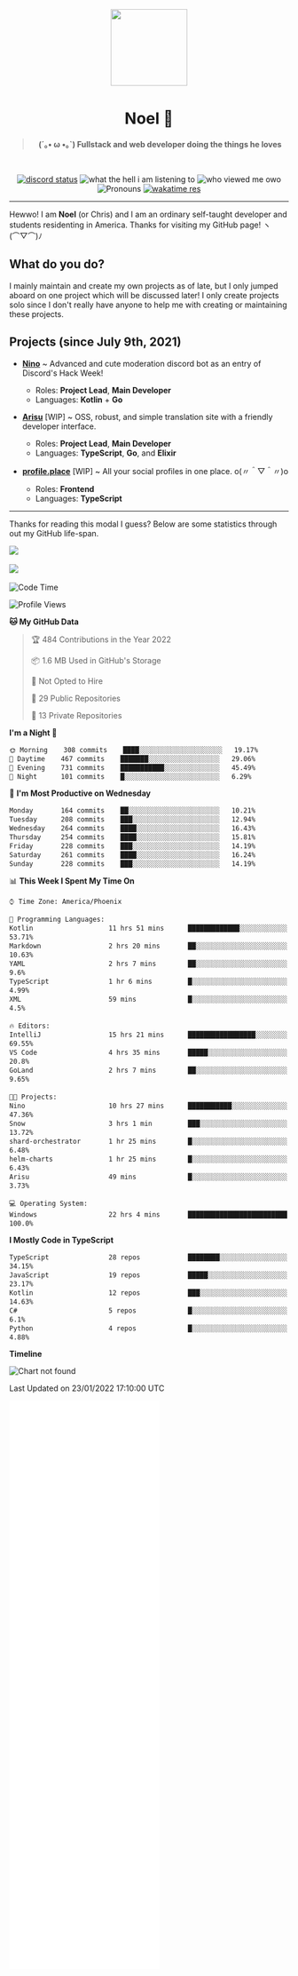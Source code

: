 <div align='center'>
  <div align='center'>
    <img
      src='https://cdn.floofy.dev/art/icons/icon_cinnamonserval.png'
      width='138'
      height='138'
    />
  </div>
  <h1>Noel 🐾</h1>
  <blockquote><strong>(´｡• ω •｡`) Fullstack and web developer doing the things he loves</strong></blockquote>

  <br />

  <a href='https://discord.com/users/280158289667555328' target='_blank'><img alt="discord status" src="https://dev.discordprofiles.me/badge/status/280158289667555328" /></a>
  <img alt="what the hell i am listening to" src="https://dev.discordprofiles.me/badge/spotify/280158289667555328" />
  <img alt="who viewed me owo" src="https://komarev.com/ghpvc/?username=auguwu" />
  <img alt='Pronouns' src='https://img.shields.io/endpoint?url=https://pronoundb.org/shields/6004d014406af11e4593a013' />
  <a href="https://wakatime.com/@auguwu" target='_blank'>
    <img alt='wakatime res' src='https://wakatime.com/badge/user/89736485-42ec-4c0f-a2f3-481db74514dc.svg' />
  </a>
</div>

<hr />

Hewwo! I am **Noel** (or Chris) and I am an ordinary self-taught developer and students residenting in America. Thanks for visiting my GitHub page! ヽ(⌒▽⌒)ﾉ

## What do you do?
I mainly maintain and create my own projects as of late, but I only jumped aboard on one project which will be discussed later! I only create projects
solo since I don't really have anyone to help me with creating or maintaining these projects.

## Projects (since July 9th, 2021)
- [**Nino**](https://nino.sh) ~ Advanced and cute moderation discord bot as an entry of Discord's Hack Week!
  - Roles: **Project Lead**, **Main Developer**
  - Languages: **Kotlin** + **Go**

- [**Arisu**](https://arisu.land) [WIP] ~ OSS, robust, and simple translation site with a friendly developer interface.
  - Roles: **Project Lead**, **Main Developer**
  - Languages: **TypeScript**, **Go**, and **Elixir**

- [**profile.place**](https://profile.place) [WIP] ~ All your social profiles in one place. o(〃＾▽＾〃)o
  - Roles: **Frontend**
  - Languages: **TypeScript**

---

Thanks for reading this modal I guess? Below are some statistics through out my GitHub life-span.

![](https://github-readme-stats.vercel.app/api?username=auguwu&count_private=true&show_icons=true&theme=gruvbox)

![](https://github-readme-stats.vercel.app/api/top-langs/?username=auguwu&layout=compact&theme=gruvbox)

<!--START_SECTION:waka-->
![Code Time](http://img.shields.io/badge/Code%20Time-2%2C658%20hrs%2051%20mins-blue)

![Profile Views](http://img.shields.io/badge/Profile%20Views-3-blue)

**🐱 My GitHub Data** 

> 🏆 484 Contributions in the Year 2022
 > 
> 📦 1.6 MB Used in GitHub's Storage 
 > 
> 🚫 Not Opted to Hire
 > 
> 📜 29 Public Repositories 
 > 
> 🔑 13 Private Repositories  
 > 
**I'm a Night 🦉** 

```text
🌞 Morning    308 commits    ████░░░░░░░░░░░░░░░░░░░░░   19.17% 
🌆 Daytime    467 commits    ███████░░░░░░░░░░░░░░░░░░   29.06% 
🌃 Evening    731 commits    ███████████░░░░░░░░░░░░░░   45.49% 
🌙 Night      101 commits    █░░░░░░░░░░░░░░░░░░░░░░░░   6.29%

```
📅 **I'm Most Productive on Wednesday** 

```text
Monday       164 commits    ██░░░░░░░░░░░░░░░░░░░░░░░   10.21% 
Tuesday      208 commits    ███░░░░░░░░░░░░░░░░░░░░░░   12.94% 
Wednesday    264 commits    ████░░░░░░░░░░░░░░░░░░░░░   16.43% 
Thursday     254 commits    ████░░░░░░░░░░░░░░░░░░░░░   15.81% 
Friday       228 commits    ███░░░░░░░░░░░░░░░░░░░░░░   14.19% 
Saturday     261 commits    ████░░░░░░░░░░░░░░░░░░░░░   16.24% 
Sunday       228 commits    ███░░░░░░░░░░░░░░░░░░░░░░   14.19%

```


📊 **This Week I Spent My Time On** 

```text
⌚︎ Time Zone: America/Phoenix

💬 Programming Languages: 
Kotlin                   11 hrs 51 mins      █████████████░░░░░░░░░░░░   53.71% 
Markdown                 2 hrs 20 mins       ██░░░░░░░░░░░░░░░░░░░░░░░   10.63% 
YAML                     2 hrs 7 mins        ██░░░░░░░░░░░░░░░░░░░░░░░   9.6% 
TypeScript               1 hr 6 mins         █░░░░░░░░░░░░░░░░░░░░░░░░   4.99% 
XML                      59 mins             █░░░░░░░░░░░░░░░░░░░░░░░░   4.5%

🔥 Editors: 
IntelliJ                 15 hrs 21 mins      █████████████████░░░░░░░░   69.55% 
VS Code                  4 hrs 35 mins       █████░░░░░░░░░░░░░░░░░░░░   20.8% 
GoLand                   2 hrs 7 mins        ██░░░░░░░░░░░░░░░░░░░░░░░   9.65%

🐱‍💻 Projects: 
Nino                     10 hrs 27 mins      ███████████░░░░░░░░░░░░░░   47.36% 
Snow                     3 hrs 1 min         ███░░░░░░░░░░░░░░░░░░░░░░   13.72% 
shard-orchestrator       1 hr 25 mins        █░░░░░░░░░░░░░░░░░░░░░░░░   6.48% 
helm-charts              1 hr 25 mins        █░░░░░░░░░░░░░░░░░░░░░░░░   6.43% 
Arisu                    49 mins             █░░░░░░░░░░░░░░░░░░░░░░░░   3.73%

💻 Operating System: 
Windows                  22 hrs 4 mins       █████████████████████████   100.0%

```

**I Mostly Code in TypeScript** 

```text
TypeScript               28 repos            ████████░░░░░░░░░░░░░░░░░   34.15% 
JavaScript               19 repos            █████░░░░░░░░░░░░░░░░░░░░   23.17% 
Kotlin                   12 repos            ███░░░░░░░░░░░░░░░░░░░░░░   14.63% 
C#                       5 repos             █░░░░░░░░░░░░░░░░░░░░░░░░   6.1% 
Python                   4 repos             █░░░░░░░░░░░░░░░░░░░░░░░░   4.88%

```


**Timeline**

![Chart not found](https://raw.githubusercontent.com/auguwu/auguwu/master/charts/bar_graph.png) 


 Last Updated on 23/01/2022 17:10:00 UTC
<!--END_SECTION:waka-->

![](./github-metrics.svg)

